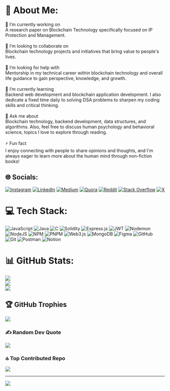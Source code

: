 # 💫 About Me:
🔭 I’m currently working on<br>A research paper on Blockchain Technology specifically focused on IP Protection and Management.<br><br>👯 I’m looking to collaborate on<br>Blockchain technology projects and initiatives that bring value to people's lives.<br><br>🤝 I’m looking for help with<br>Mentorship in my technical career within blockchain technology and overall life guidance to gain perspective, knowledge, and growth.<br><br>🌱 I’m currently learning<br>Backend web development and blockchain application development. I also dedicate a fixed time daily to solving DSA problems to sharpen my coding skills and critical thinking.<br><br>💬 Ask me about<br>Blockchain technology, backend development, data structures, and algorithms. Also, feel free to discuss human psychology and behavioral science, topics I love to explore through reading.<br><br>⚡ Fun fact<br>I enjoy connecting with people to share opinions and thoughts, and I'm always eager to learn more about the human mind through non-fiction books!


## 🌐 Socials:
[![Instagram](https://img.shields.io/badge/Instagram-%23E4405F.svg?logo=Instagram&logoColor=white)](https://instagram.com/shouryaaaaaa____) [![LinkedIn](https://img.shields.io/badge/LinkedIn-%230077B5.svg?logo=linkedin&logoColor=white)](https://linkedin.com/in/https://www.linkedin.com/in/shourya-sarkar-31370b24a/) [![Medium](https://img.shields.io/badge/Medium-12100E?logo=medium&logoColor=white)](https://medium.com/@https://medium.com/@shouryaOnChain) [![Quora](https://img.shields.io/badge/Quora-%23B92B27.svg?logo=Quora&logoColor=white)](https://quora.com/profile/https://www.quora.com/profile/Shourya-Sarkar-9) [![Reddit](https://img.shields.io/badge/Reddit-%23FF4500.svg?logo=Reddit&logoColor=white)](https://reddit.com/user/https://www.reddit.com/user/being_intuitive/) [![Stack Overflow](https://img.shields.io/badge/-Stackoverflow-FE7A16?logo=stack-overflow&logoColor=white)](https://stackoverflow.com/users/https://stackoverflow.com/users/24084585/shourya-sarkar?tab=profile) [![X](https://img.shields.io/badge/X-black.svg?logo=X&logoColor=white)](https://x.com/https://x.com/shourya_4) 

# 💻 Tech Stack:
![JavaScript](https://img.shields.io/badge/javascript-%23323330.svg?style=for-the-badge&logo=javascript&logoColor=%23F7DF1E) ![Java](https://img.shields.io/badge/java-%23ED8B00.svg?style=for-the-badge&logo=openjdk&logoColor=white) ![C](https://img.shields.io/badge/c-%2300599C.svg?style=for-the-badge&logo=c&logoColor=white) ![Solidity](https://img.shields.io/badge/Solidity-%23363636.svg?style=for-the-badge&logo=solidity&logoColor=white) ![Express.js](https://img.shields.io/badge/express.js-%23404d59.svg?style=for-the-badge&logo=express&logoColor=%2361DAFB) ![JWT](https://img.shields.io/badge/JWT-black?style=for-the-badge&logo=JSON%20web%20tokens) ![Nodemon](https://img.shields.io/badge/NODEMON-%23323330.svg?style=for-the-badge&logo=nodemon&logoColor=%BBDEAD) ![NodeJS](https://img.shields.io/badge/node.js-6DA55F?style=for-the-badge&logo=node.js&logoColor=white) ![NPM](https://img.shields.io/badge/NPM-%23CB3837.svg?style=for-the-badge&logo=npm&logoColor=white) ![PNPM](https://img.shields.io/badge/pnpm-%234a4a4a.svg?style=for-the-badge&logo=pnpm&logoColor=f69220) ![Web3.js](https://img.shields.io/badge/web3.js-F16822?style=for-the-badge&logo=web3.js&logoColor=white) ![MongoDB](https://img.shields.io/badge/MongoDB-%234ea94b.svg?style=for-the-badge&logo=mongodb&logoColor=white) ![Figma](https://img.shields.io/badge/figma-%23F24E1E.svg?style=for-the-badge&logo=figma&logoColor=white) ![GitHub](https://img.shields.io/badge/github-%23121011.svg?style=for-the-badge&logo=github&logoColor=white) ![Git](https://img.shields.io/badge/git-%23F05033.svg?style=for-the-badge&logo=git&logoColor=white) ![Postman](https://img.shields.io/badge/Postman-FF6C37?style=for-the-badge&logo=postman&logoColor=white) ![Notion](https://img.shields.io/badge/Notion-%23000000.svg?style=for-the-badge&logo=notion&logoColor=white)
# 📊 GitHub Stats:
![](https://github-readme-stats.vercel.app/api?username=Shourya4641&theme=dark&hide_border=true&include_all_commits=true&count_private=true)<br/>
![](https://github-readme-streak-stats.herokuapp.com/?user=Shourya4641&theme=dark&hide_border=true)<br/>
![](https://github-readme-stats.vercel.app/api/top-langs/?username=Shourya4641&theme=dark&hide_border=true&include_all_commits=true&count_private=true&layout=compact)

## 🏆 GitHub Trophies
![](https://github-profile-trophy.vercel.app/?username=Shourya4641&theme=radical&no-frame=false&no-bg=true&margin-w=4)

### ✍️ Random Dev Quote
![](https://quotes-github-readme.vercel.app/api?type=vetical&theme=radical)

### 🔝 Top Contributed Repo
![](https://github-contributor-stats.vercel.app/api?username=Shourya4641&limit=5&theme=dark&combine_all_yearly_contributions=true)

---
[![](https://visitcount.itsvg.in/api?id=Shourya4641&icon=5&color=0)](https://visitcount.itsvg.in)

<!-- Proudly created with GPRM ( https://gprm.itsvg.in ) -->
